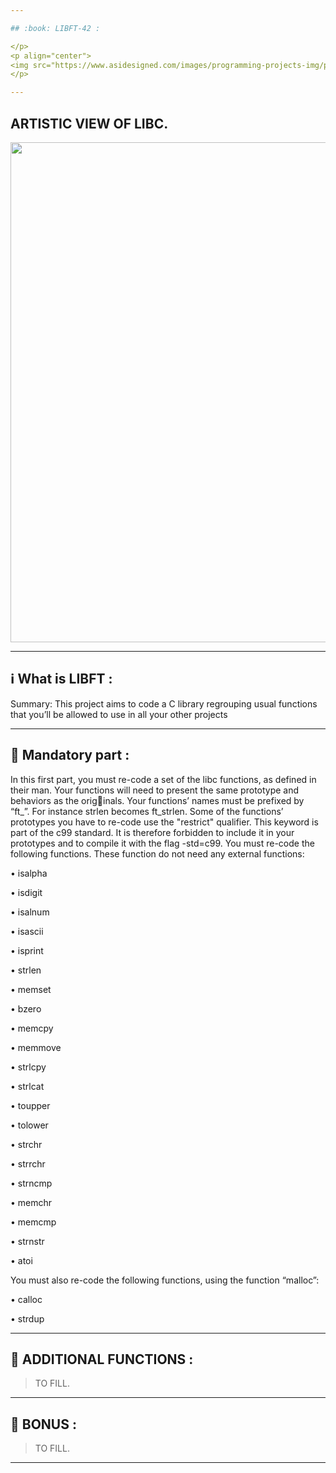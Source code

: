 ```yaml
---

## :book: LIBFT-42 :

</p>
<p align="center">
<img src="https://www.asidesigned.com/images/programming-projects-img/project-libft.jpg" width="800">
</p>

---
```


## ARTISTIC VIEW OF LIBC.

</p>
<p aign="center">
<img src="https://www.iamsterdam.com/media/locations-ndtrc/museums/rijksmuseum-library-cc-bynd-20-hans-splinter-via-flickr.jpg?w=977" width="800">
</p>

---

## :information_source: What is LIBFT :

Summary: This project aims to code a C library regrouping usual functions that you’ll
be allowed to use in all your other projects

---

## :wrench: Mandatory part :

In this first part, you must re-code a set of the libc functions, as defined in their
man. Your functions will need to present the same prototype and behaviors as the originals. Your functions’ names must be prefixed by “ft_”. For instance strlen becomes
ft_strlen.
Some of the functions’ prototypes you have to re-code use the
"restrict" qualifier. This keyword is part of the c99 standard.
It is therefore forbidden to include it in your prototypes and to
compile it with the flag -std=c99.
You must re-code the following functions. These function do not need any external
functions:

• isalpha

• isdigit

• isalnum

• isascii

• isprint

• strlen

• memset

• bzero

• memcpy

• memmove

• strlcpy

• strlcat

• toupper

• tolower

• strchr

• strrchr

• strncmp

• memchr

• memcmp

• strnstr

• atoi

You must also re-code the following functions, using the function “malloc”:

• calloc

• strdup

---

## :wrench: ADDITIONAL FUNCTIONS :

> TO FILL.

---

## :wrench: BONUS :

> TO FILL.

---
